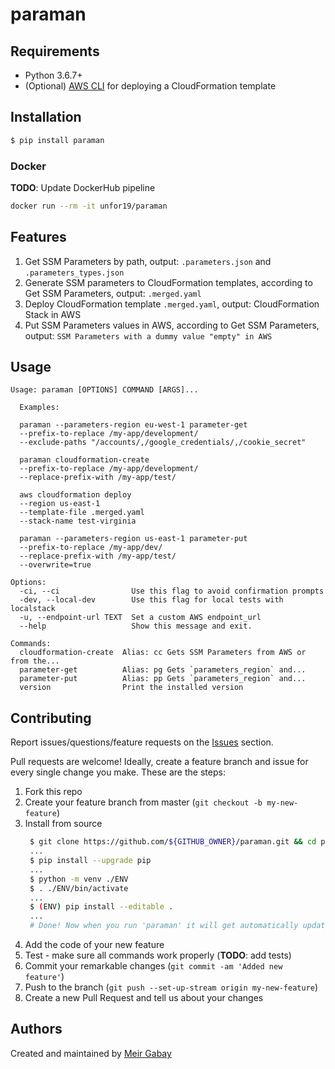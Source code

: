 # paraman

## Requirements

- Python 3.6.7+
- (Optional) [AWS CLI](https://docs.aws.amazon.com/cli/latest/userguide/cli-chap-install.html) for deploying a CloudFormation template

## Installation

```bash
$ pip install paraman
```

### Docker

**TODO**: Update DockerHub pipeline

```bash
docker run --rm -it unfor19/paraman
```

## Features

1. Get SSM Parameters by path, output: `.parameters.json` and `.parameters_types.json`
1. Generate SSM parameters to CloudFormation templates, according to Get SSM Parameters, output: `.merged.yaml`
1. Deploy CloudFormation template `.merged.yaml`, output: CloudFormation Stack in AWS
1. Put SSM Parameters values in AWS, according to Get SSM Parameters, output: `SSM Parameters with a dummy value "empty" in AWS`


## Usage

<!-- available_commands_start -->

```
Usage: paraman [OPTIONS] COMMAND [ARGS]...

  Examples:

  paraman --parameters-region eu-west-1 parameter-get              
  --prefix-to-replace /my-app/development/                         
  --exclude-paths "/accounts/,/google_credentials/,/cookie_secret"

  paraman cloudformation-create                                    
  --prefix-to-replace /my-app/development/                         
  --replace-prefix-with /my-app/test/

  aws cloudformation deploy                                        
  --region us-east-1                                               
  --template-file .merged.yaml                                     
  --stack-name test-virginia

  paraman --parameters-region us-east-1 parameter-put              
  --prefix-to-replace /my-app/dev/                                 
  --replace-prefix-with /my-app/test/                              
  --overwrite=true

Options:
  -ci, --ci                Use this flag to avoid confirmation prompts
  -dev, --local-dev        Use this flag for local tests with localstack
  -u, --endpoint-url TEXT  Set a custom AWS endpoint_url
  --help                   Show this message and exit.

Commands:
  cloudformation-create  Alias: cc Gets SSM Parameters from AWS or from the...
  parameter-get          Alias: pg Gets `parameters_region` and...
  parameter-put          Alias: pp Gets `parameters_region` and...
  version                Print the installed version
```

<!-- available_commands_end -->

## Contributing

Report issues/questions/feature requests on the [Issues](https://github.com/doitintl/paraman/issues) section.

Pull requests are welcome! Ideally, create a feature branch and issue for every single change you make. These are the steps:

1. Fork this repo
1. Create your feature branch from master (`git checkout -b my-new-feature`)
1. Install from source
   ```bash
    $ git clone https://github.com/${GITHUB_OWNER}/paraman.git && cd paraman
    ...
    $ pip install --upgrade pip
    ...
    $ python -m venv ./ENV
    $ . ./ENV/bin/activate
    ...
    $ (ENV) pip install --editable .
    ...
    # Done! Now when you run 'paraman' it will get automatically updated when you modify the code
   ```
1. Add the code of your new feature
1. Test - make sure all commands work properly (**TODO**: add tests)
1. Commit your remarkable changes (`git commit -am 'Added new feature'`)
1. Push to the branch (`git push --set-up-stream origin my-new-feature`)
1. Create a new Pull Request and tell us about your changes

## Authors

Created and maintained by [Meir Gabay](https://github.com/unfor19)
